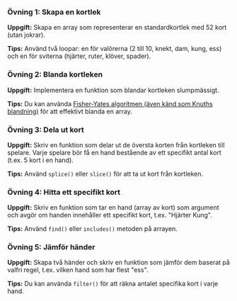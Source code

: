 ### Övning 1: Skapa en kortlek
**Uppgift:** Skapa en array som representerar en standardkortlek med 52 kort (utan jokrar).

**Tips:** Använd två loopar: en för valörerna (2 till 10, knekt, dam, kung, ess) och en för sviterna (hjärter, ruter, klöver, spader).

### Övning 2: Blanda kortleken
**Uppgift:** Implementera en funktion som blandar kortleken slumpmässigt.

**Tips:** Du kan använda [Fisher-Yates algoritmen (även känd som Knuths blandning)](https://sv.wikipedia.org/wiki/Fisher-Yates-blandning) för att effektivt blanda en array.

### Övning 3: Dela ut kort
**Uppgift:** Skriv en funktion som delar ut de översta korten från kortleken till spelare. Varje spelare bör få en hand bestående av ett specifikt antal kort (t.ex. 5 kort i en hand).

**Tips:** Använd `splice()` eller `slice()` för att ta ut kort från kortleken.

### Övning 4: Hitta ett specifikt kort
**Uppgift:** Skriv en funktion som tar en hand (array av kort) som argument och avgör om handen innehåller ett specifikt kort, t.ex. "Hjärter Kung".

**Tips:** Använd `find()` eller `includes()` metoden på arrayen.

### Övning 5: Jämför händer
**Uppgift:** Skapa två händer och skriv en funktion som jämför dem baserat på valfri regel, t.ex. vilken hand som har flest "ess".

**Tips:** Du kan använda `filter()` för att räkna antalet specifika kort i varje hand.
